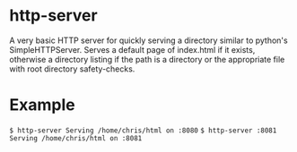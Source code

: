 # http-server
A very basic HTTP server for quickly serving a directory similar to python's SimpleHTTPServer.  Serves a default
page of index.html if it exists, otherwise a directory listing if the path is a directory or the appropriate file
with root directory safety-checks.

# Example
`
    $ http-server
    Serving /home/chris/html on :8080
`
`
    $ http-server :8081
    Serving /home/chris/html on :8081
`
